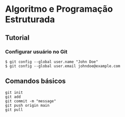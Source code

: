 # Algoritmo e Programação Estruturada

## Tutorial

### Configurar usuário no Git
```
$ git config --global user.name "John Doe"
$ git config --global user.email johndoe@example.com
```
## Comandos básicos
```
git init 
git add 
git commit -m "message"
git push origin main
git pull
```
